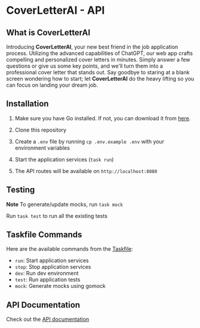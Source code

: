 # CoverLetterAI - API

## What is CoverLetterAI

Introducing **CoverLetterAI**, your new best friend in the job application process. Utilizing the advanced capabilities of ChatGPT, our web app crafts compelling and personalized cover letters in minutes. Simply answer a few questions or give us some key points, and we'll turn them into a professional cover letter that stands out. Say goodbye to staring at a blank screen wondering how to start; let **CoverLetterAI** do the heavy lifting so you can focus on landing your dream job.

## Installation

1. Make sure you have Go installed. If not, you can download it from [here](https://golang.org/dl/).

2. Clone this repository

3. Create a `.env` file by running `cp .env.example .env` with your environment variables

4. Start the application services (`task run`)

5. The API routes will be available on `http://localhost:8080`

## Testing

**Note** To generate/update mocks, run `task mock`

Run `task test` to run all the existing tests

## Taskfile Commands

Here are the available commands from the [Taskfile](https://taskfile.dev/):

* `run`: Start application services
* `stop`: Stop application services
* `dev`: Run dev environment
* `test`: Run application tests
* `mock`: Generate mocks using gomock

## API Documentation

Check out the [API documentation](https://github.com/jonada182/cover-letter-ai-api/blob/main/docs/api.md#api-documentation)
